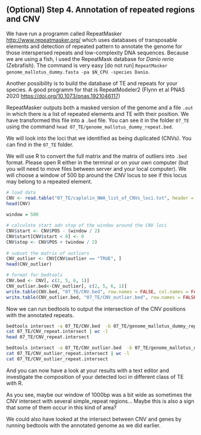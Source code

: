 ## (Optional) Step 4. Annotation of repeated regions and CNV
We have run a programm called RepeatMasker http://www.repeatmasker.org/ which uses databases of transposable elements and detection of repeated pattern to annotate the genome for those interspersed repeats and low-complexity DNA sequences. Because we are using a fish, I used the RepeatMask database for _Danio rerio_ (Zebrafish). The command is very easy
[do not run] `RepeatMasker genome_mallotus_dummy.fasta -pa $N_CPU -species Danio`.

Another possibility is to build the database of TE and repeats for your species. A good programm for that is RepeatModeler2 (Flynn et al PNAS 2020 https://doi.org/10.1073/pnas.1921046117)

RepeatMasker outputs both a masked version of the genome and a file `.out` in which there is a list of repeated elements and TE with their position. We have transformed this file into a `.bed` file. You can see it in the folder `07_TE` using the command `head 07_TE/genome_mallotus_dummy_repeat.bed`.

We will look into the loci that we identified as being duplicated (CNVs). You can find in the `07_TE` folder.

We will use R to convert the full matrix and the matrix of outliers into `.bed` format. Please open R either in the terminal or on your own computer (but you will need to move files between server and your local computer).
We will choose a window of 500 bp around the CNV locus to see if this locus may belong to a repeated element.

```R
# load data
CNV <- read.table("07_TE/caplelin_NWA_list_of_CNVs_loci.txt", header = TRUE)
head(CNV)
 
window = 500

# calculate start adn stop of the window around the CNV loci
CNV$start <- CNV$POS - (window / 2)
CNV$start[CNV$start < 0] <- 0
CNV$stop <- CNV$POS + (window / 2)
 
# subset the matrix of outliers
CNV_outlier <- CNV[CNV$outlier == "TRUE", ]
head(CNV_outlier)

# format for bedtools
CNV.bed <- CNV[, c(2, 5, 6, 1)]
CNV_outlier.bed<-CNV_outlier[, c(2, 5, 6, 1)]
write.table(CNV.bed, "07_TE/CNV.bed", row.names = FALSE, col.names = FALSE, sep = "\t", quote = FALSE)
write.table(CNV_outlier.bed, "07_TE/CNV_outlier.bed", row.names = FALSE, col.names = F, sep = "\t", quote = FALSE)
```

Now we can run bedtools to output the intersection of the CNV positions with the annotated repeats.
```bash
bedtools intersect -a 07_TE/CNV.bed  -b 07_TE/genome_mallotus_dummy_repeat.bed -wb > 07_TE/CNV_repeat.intersect
cat 07_TE/CNV_repeat.intersect | wc -l
head 07_TE/CNV_repeat.intersect

bedtools intersect -a 07_TE/CNV_outlier.bed  -b 07_TE/genome_mallotus_dummy_repeat.bed -wb > 07_TE/CNV_outlier_repeat.intersect
cat 07_TE/CNV_outlier_repeat.intersect | wc -l
cat 07_TE/CNV_outlier_repeat.intersect
```

And you can now have a look at your results with a text editor and investigate the composition of your detected loci in different class of TE with R. 

As you see, maybe our window of 1000bp was a bit wide as sometimes the CNV intersect with several simple_repeat regions... Maybe this is also a sign that some of them occur in this kind of area? 

We could also have looked at the intersect between CNV and genes by running bedtools with the annotated genome as we did earlier.

